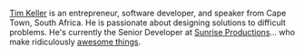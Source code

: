 <a href="/about">Tim Keller</a> is an entrepreneur, software developer, and speaker from Cape Town, South Africa. He is passionate about designing solutions to difficult problems. He's currently the Senior Developer at <a href="http://sunrise.co.za" target="_blank">Sunrise Productions</a>... who make ridiculously <a href="//junglebeat.tv">awesome things</a>.